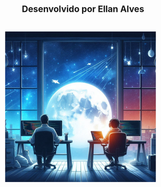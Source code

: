 <body>
  <header>
    <h1 class="rodape"> Desenvolvido por Ellan Alves</h1>
  </header>
    <main class="apresentacao">
             <img class="apresentacao__imagem" src="./assets/Designer.jpeg" alt="Imagem_principal" width="488" heidth="550">
    </main>
</body>
</html>
